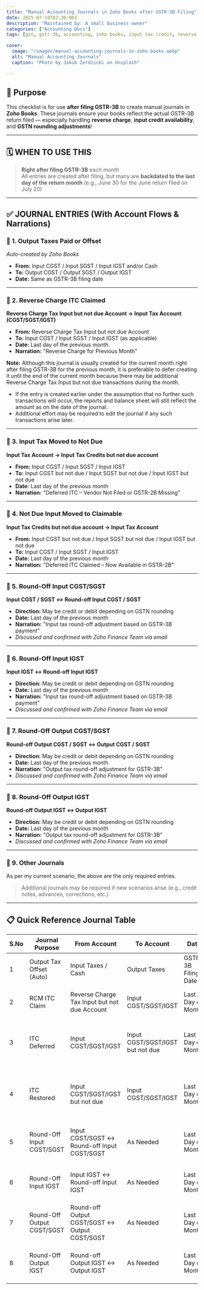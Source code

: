 ```yaml
---
title: "Manual Accounting Journals in Zoho Books after GSTR-3B Filing"
date: 2025-07-19T02:30:00Z
description: "Maintained by: A small business owner"
categories: ["Accounting Docs"]
tags: [gst, gstr-3b, accounting, zoho books, input tax credit, reverse charge, rounding adjustment, reconciliation]

cover:
  image: "/images/manual-accounting-journals-in-zoho-books.webp"
  alt: "Manual Accounting Journals"
  caption: "Photo by Jakub Żerdzicki on Unsplash"

---
```


## 🌟 Purpose

This checklist is for use **after filing GSTR-3B** to create manual journals in **Zoho Books**. These journals ensure your books reflect the actual GSTR-3B return filed — especially handling **reverse charge**, **input credit availability**, and **GSTN rounding adjustments**!

---

## 🗓️ WHEN TO USE THIS

> **Right after filing GSTR-3B** each month  
> All entries are created after filing, but many are **backdated to the last day of the return month** (e.g., June 30 for the June return filed on July 20)

---

## ✅ JOURNAL ENTRIES (With Account Flows & Narrations)

### 🔹 1. Output Taxes Paid or Offset
*Auto-created by Zoho Books*
- **From:** Input CGST / Input SGST / Input IGST and/or Cash  
- **To:** Output CGST / Output SGST / Output IGST  
- **Date:** Same as GSTR-3B filing date

---

### 🔹 2. Reverse Charge ITC Claimed  
**Reverse Charge Tax Input but not due Account → Input Tax Account (CGST/SGST/IGST)**
- **From:** Reverse Charge Tax Input but not due Account  
- **To:** Input CGST / Input SGST / Input IGST (as applicable)  
- **Date:** Last day of the previous month  
- **Narration:** "Reverse Charge for Previous Month"

**Note:** Although this journal is usually created for the current month right after filing GSTR-3B for the previous month, it is preferable to defer creating it until the end of the current month because there may be additional Reverse Charge Tax Input but not due transactions during the month.
- If the entry is created earlier under the assumption that no further such transactions will occur, the reports and balance sheet will still reflect the amount as on the date of the journal.
- Additional effort may be required to edit the journal if any such transactions arise later.

---

### 🔹 3. Input Tax Moved to Not Due  
**Input Tax Account → Input Tax Credits but not due account**
- **From:** Input CGST / Input SGST / Input IGST  
- **To:** Input CGST but not due / Input SGST but not due / Input IGST but not due  
- **Date:** Last day of the previous month  
- **Narration:** "Deferred ITC – Vendor Not Filed or GSTR-2B Missing"

---

### 🔹 4. Not Due Input Moved to Claimable  
**Input Tax Credits but not due account → Input Tax Account**
- **From:** Input CGST but not due / Input SGST but not due / Input IGST but not due  
- **To:** Input CGST / Input SGST / Input IGST  
- **Date:** Last day of the previous month  
- **Narration:** "Deferred ITC Claimed – Now Available in GSTR-2B"

---

### 🔹 5. Round-Off Input CGST/SGST  
**Input CGST / SGST ↔ Round-off Input CGST / SGST**
- **Direction:** May be credit or debit depending on GSTN rounding  
- **Date:** Last day of the previous month  
- **Narration:** "Input tax round-off adjustment based on GSTR-3B payment"  
- *Discussed and confirmed with Zoho Finance Team via email*

---

### 🔹 6. Round-Off Input IGST  
**Input IGST ↔ Round-off Input IGST**
- **Direction:** May be credit or debit depending on GSTN rounding  
- **Date:** Last day of the previous month  
- **Narration:** "Input tax round-off adjustment based on GSTR-3B payment"  
- *Discussed and confirmed with Zoho Finance Team via email*

---

### 🔹 7. Round-Off Output CGST/SGST  
**Round-off Output CGST / SGST ↔ Output CGST / SGST**
- **Direction:** May be credit or debit depending on GSTN rounding  
- **Date:** Last day of the previous month  
- **Narration:** "Output tax round-off adjustment for GSTR-3B"  
- *Discussed and confirmed with Zoho Finance Team via email*

---

### 🔹 8. Round-Off Output IGST  
**Round-off Output IGST ↔ Output IGST**
- **Direction:** May be credit or debit depending on GSTN rounding  
- **Date:** Last day of the previous month  
- **Narration:** "Output tax round-off adjustment for GSTR-3B"  
- *Discussed and confirmed with Zoho Finance Team via email*

---

### 🔹 9. Other Journals  
As per my current scenario, the above are the only required entries.  
> Additional journals may be required if new scenarios arise (e.g., credit notes, advances, corrections, etc.)

---

## 📋 Quick Reference Journal Table

| S.No | Journal Purpose | From Account | To Account | Date | Narration |
|------|------------------|---------------|-------------|------|-----------|
| 1 | Output Tax Offset (Auto) | Input Taxes / Cash | Output Taxes | GSTR-3B Filing Date | Auto-created |
| 2 | RCM ITC Claim | Reverse Charge Tax Input but not due Account | Input CGST/SGST/IGST | Last Day of Month | Reverse Charge for Previous Month |
| 3 | ITC Deferred | Input CGST/SGST/IGST | Input CGST/SGST/IGST but not due | Last Day of Month | Deferred ITC – Vendor Not Filed or GSTR-2B Missing |
| 4 | ITC Restored | Input CGST/SGST/IGST but not due | Input CGST/SGST/IGST | Last Day of Month | Deferred ITC Claimed – Now Available in GSTR-2B |
| 5 | Round-Off Input CGST/SGST | Input CGST/SGST ↔ Round-off Input CGST/SGST | As Needed | Last Day of Month | Input tax round-off adjustment (GSTR-3B) |
| 6 | Round-Off Input IGST | Input IGST ↔ Round-off Input IGST | As Needed | Last Day of Month | Input tax round-off adjustment (GSTR-3B) |
| 7 | Round-Off Output CGST/SGST | Round-off Output CGST/SGST ↔ Output CGST/SGST | As Needed | Last Day of Month | Output tax round-off adjustment (GSTR-3B) |
| 8 | Round-Off Output IGST | Round-off Output IGST ↔ Output IGST | As Needed | Last Day of Month | Output tax round-off adjustment (GSTR-3B) |

